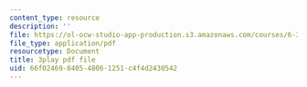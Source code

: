 ```yaml
---
content_type: resource
description: ''
file: https://ol-ocw-studio-app-production.s3.amazonaws.com/courses/6-370-the-battlecode-programming-competition-january-iap-2013/66f02469840548061251c4f4d2430542_BLExWo9Empk.pdf
file_type: application/pdf
resourcetype: Document
title: 3play pdf file
uid: 66f02469-8405-4806-1251-c4f4d2430542
---
```

